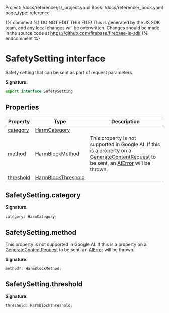Project: /docs/reference/js/_project.yaml
Book: /docs/reference/_book.yaml
page_type: reference

{% comment %}
DO NOT EDIT THIS FILE!
This is generated by the JS SDK team, and any local changes will be
overwritten. Changes should be made in the source code at
https://github.com/firebase/firebase-js-sdk
{% endcomment %}

# SafetySetting interface
Safety setting that can be sent as part of request parameters.

<b>Signature:</b>

```typescript
export interface SafetySetting 
```

## Properties

|  Property | Type | Description |
|  --- | --- | --- |
|  [category](./vertexai.safetysetting.md#safetysettingcategory) | [HarmCategory](./vertexai.md#harmcategory) |  |
|  [method](./vertexai.safetysetting.md#safetysettingmethod) | [HarmBlockMethod](./vertexai.md#harmblockmethod) | This property is not supported in Google AI. If this is a property on a [GenerateContentRequest](./vertexai.generatecontentrequest.md#generatecontentrequest_interface) to be sent, an [AIError](./vertexai.aierror.md#aierror_class) will be thrown. |
|  [threshold](./vertexai.safetysetting.md#safetysettingthreshold) | [HarmBlockThreshold](./vertexai.md#harmblockthreshold) |  |

## SafetySetting.category

<b>Signature:</b>

```typescript
category: HarmCategory;
```

## SafetySetting.method

This property is not supported in Google AI. If this is a property on a [GenerateContentRequest](./vertexai.generatecontentrequest.md#generatecontentrequest_interface) to be sent, an [AIError](./vertexai.aierror.md#aierror_class) will be thrown.

<b>Signature:</b>

```typescript
method?: HarmBlockMethod;
```

## SafetySetting.threshold

<b>Signature:</b>

```typescript
threshold: HarmBlockThreshold;
```
